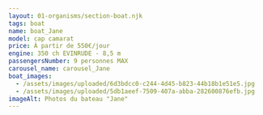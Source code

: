 ```yaml
---
layout: 01-organisms/section-boat.njk
tags: boat
name: boat_Jane
model: cap camarat
price: À partir de 550€/jour
engine: 350 ch EVINRUDE - 8,5 m
passengersNumber: 9 personnes MAX
carousel_name: carousel_Jane
boat_images:
  - /assets/images/uploaded/6d3bdcc0-c244-4d45-b823-44b18b1e51e5.jpg
  - /assets/images/uploaded/5db1aeef-7509-407a-abba-282600876efb.jpg
imageAlt: Photos du bateau "Jane"
---
```

